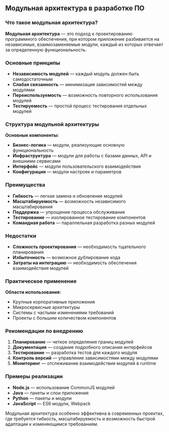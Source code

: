 ## Модульная архитектура в разработке ПО

### Что такое модульная архитектура?

**Модульная архитектура** — это подход к проектированию программного обеспечения, при котором приложение разбивается на независимые, взаимозаменяемые модули, каждый из которых отвечает за определенную функциональность.

### Основные принципы

* **Независимость модулей** — каждый модуль должен быть самодостаточным
* **Слабая связанность** — минимизация зависимостей между модулями
* **Переиспользуемость** — возможность повторного использования модулей
* **Тестируемость** — простой процесс тестирования отдельных модулей

### Структура модульной архитектуры

**Основные компоненты:**
* **Бизнес-логика** — модули, реализующие основную функциональность
* **Инфраструктура** — модули для работы с базами данных, API и внешними сервисами
* **Интерфейс** — модули пользовательского взаимодействия
* **Конфигурация** — модули настроек и параметров

### Преимущества

* **Гибкость** — легкая замена и обновление модулей
* **Масштабируемость** — возможность независимого масштабирования
* **Поддержка** — упрощение процесса обслуживания
* **Тестирование** — изолированное тестирование компонентов
* **Командная работа** — параллельная разработка разных модулей

### Недостатки

* **Сложность проектирования** — необходимость тщательного планирования
* **Избыточность** — возможное дублирование кода
* **Затраты на интеграцию** — необходимость обеспечения взаимодействия модулей

### Практическое применение

**Области использования:**
* Крупные корпоративные приложения
* Микросервисные архитектуры
* Системы с частыми изменениями требований
* Проекты с большим количеством компонентов

### Рекомендации по внедрению

1. **Планирование** — четкое определение границ модулей
2. **Документация** — создание подробного описания интерфейсов
3. **Тестирование** — разработка тестов для каждого модуля
4. **Контроль версий** — управление зависимостями между модулями
5. **Мониторинг** — отслеживание взаимодействия модулей в runtime

### Примеры реализации

* **Node.js** — использование CommonJS модулей
* **Java** — пакеты и слои приложения
* **Python** — пакеты и модули
* **JavaScript** — ES6 модули, Webpack

Модульная архитектура особенно эффективна в современных проектах, где требуется гибкость, масштабируемость и возможность быстрой адаптации к изменяющимся требованиям.